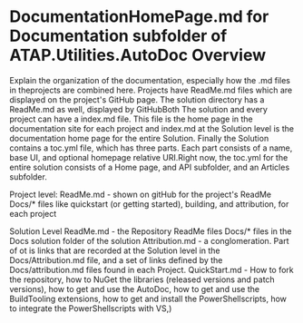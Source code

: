 # DocumentationHomePage.md for Documentation subfolder of ATAP.Utilities.AutoDoc Overview

Explain the organization of the documentation, especially how the .md files in theprojects are combined here.
Projects have ReadMe.md files which are displayed on the project's GitHub page.
The solution directory has a ReadMe.md as well, displayed by GitHubBoth The solution and every project can have a index.md file. This file is the home page in the documentation site for each project and index.md at the Solution level is the documentation home page for the entire Solution. Finally the Solution contains a toc.yml file, which has three parts. Each part consists of a name, base UI, and optional homepage relative URI.Right now, the toc.yml for the entire solution consists of a Home page, and API subfolder, and an Articles subfolder.

Project level:
ReadMe.md - shown on gitHub for the project's ReadMe
Docs/\* files like quickstart (or getting started), building, and attribution, for each project

Solution Level
ReadMe.md - the Repository ReadMe files
Docs/\* files in the Docs solution folder of the solution
Attribution.md - a conglomeration. Part of ot is links that are recorded at the Solution level in the Docs/Attribution.md file, and a set of links defined by the Docs/attribution.md files found in each Project.
QuickStart.md - How to fork the repository, how to NuGet the libraries (released versions and patch versions), how to get and use the AutoDoc, how to get and use the BuildTooling extensions, how to get and install the PowerShellscripts, how to integrate the PowerShellscripts with VS,)
